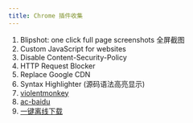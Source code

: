```yaml
---
title: Chrome 插件收集
---
```


<ol>
  <li>Blipshot: one click full page screenshots 全屏截图</li>
  <li>Custom JavaScript for websites</li>
  <li>Disable Content-Security-Policy</li>
  <li>HTTP Request Blocker</li>
  <li>Replace Google CDN</li>
  <li>Syntax Highlighter (源码语法高亮显示)</li>
  <li><a href="https://chrome.google.com/webstore/detail/violentmonkey/jinjaccalgkegednnccohejagnlnfdag">violentmonkey</a></li>
  <li><a href="https://greasyfork.org/zh-CN/scripts/14178-ac-baidu-%E4%BC%98%E5%8C%96%E7%99%BE%E5%BA%A6-%E6%90%9C%E7%8B%97-%E8%B0%B7%E6%AD%8C%E6%90%9C%E7%B4%A2%E7%BB%93%E6%9E%9C%E4%B9%8B%E9%87%8D%E5%AE%9A%E5%90%91%E5%8E%BB%E9%99%A4-%E5%8E%BB%E5%B9%BF%E5%91%8A-favicon">ac-baidu</a></li>
  <li><a href="https://greasyfork.org/zh-CN/scripts/22590-%E4%B8%80%E9%94%AE%E7%A6%BB%E7%BA%BF%E4%B8%8B%E8%BD%BD">一键离线下载</a></li>
</ol>